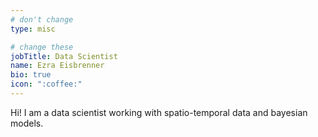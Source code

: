 ```yaml
---
# don't change
type: misc

# change these
jobTitle: Data Scientist
name: Ezra Eisbrenner
bio: true
icon: ":coffee:"
---
```

Hi! I am a data scientist working with spatio-temporal data and bayesian models.
